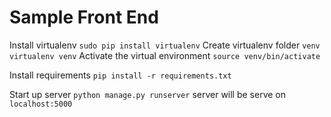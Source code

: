 # Sample Front End


Install virtualenv
`sudo pip install virtualenv`
Create virtualenv folder `venv`
`virtualenv venv`
Activate the virtual environment
`source venv/bin/activate`

Install requirements
`pip install -r requirements.txt`

Start up server
`python manage.py runserver`
server will be serve on `localhost:5000`